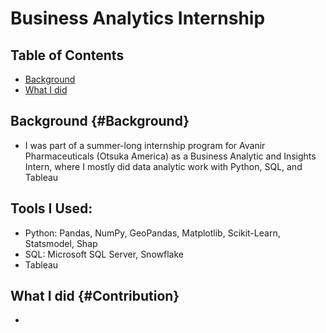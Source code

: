 # Business Analytics Internship 

## Table of Contents
- [Background](https://benduong2001.github.io/avanir.html#Background)
- [What I did](https://benduong2001.github.io/avanir.html#Contribution)

## Background {#Background}
* I was part of a summer-long internship program for Avanir Pharmaceuticals (Otsuka America) as a Business Analytic and Insights Intern, where I mostly did data analytic work with Python, SQL, and Tableau

## Tools I Used:
* Python: Pandas, NumPy, GeoPandas, Matplotlib, Scikit-Learn, Statsmodel, Shap
* SQL: Microsoft SQL Server, Snowflake
* Tableau

## What I did {#Contribution}
* 

